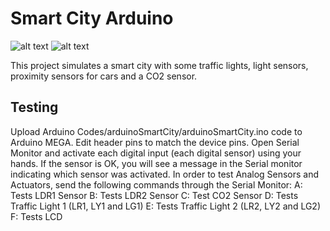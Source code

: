# Smart City Arduino
![alt text](https://raw.githubusercontent.com/tidusdavid/smart-city-arduino/master/Resources/Architecture.png)
![alt text](https://raw.githubusercontent.com/tidusdavid/smart-city-arduino/master/Resources/Device.png)

This project simulates a smart city with some traffic lights, light sensors, proximity sensors for cars and a CO2 sensor.

## Testing
Upload Arduino Codes/arduinoSmartCity/arduinoSmartCity.ino code to Arduino MEGA. Edit header pins to match the device pins. Open Serial Monitor and activate each digital input (each digital sensor) using your hands. If the sensor is OK, you will see a message in the Serial monitor indicating which sensor was activated. In order to test Analog Sensors and Actuators, send the following commands through the Serial Monitor:
A: Tests LDR1 Sensor
B: Tests LDR2 Sensor
C: Test CO2 Sensor
D: Tests Traffic Light 1 (LR1, LY1 and LG1)
E: Tests Traffic Light 2 (LR2, LY2 and LG2)
F: Tests LCD
